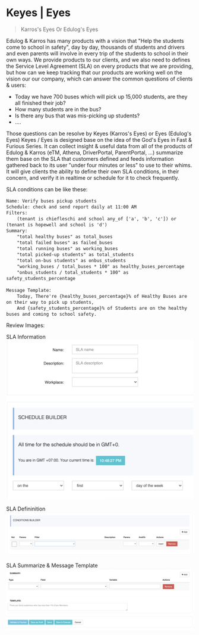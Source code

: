 # Keyes | Eyes

> Karros's Eyes Or Edulog's Eyes

Edulog & Karros has many products with a vision that "Help the students come to school in safety", day by day, thousands of students and drivers and even parents will involve in every trip of the students to school in their own ways. We provide products to our clients, and we also need to defines the Service Level Agreement (SLA) on every products that we are providing, but how can we keep tracking that our products are working well on the vision our our company, which can answer the common questions of clients & users:

- Today we have 700 buses which will pick up 15,000 students, are they all finished their job?
- How many students are in the bus?
- Is there any bus that was mis-picking up students?
- ....

Those questions can be resolve by Keyes (Karros's Eyes) or Eyes (Edulog's Eyes)
Keyes / Eyes is designed base on the idea of the God's Eyes in Fast & Furious Series. It can collect insight & useful data from all of the products of Edulog & Karros (eTM, Athena, DriverPortal, ParentPortal, ...) summarize them base on the SLA that customers defined and feeds information gathered back to its user "under four minutes or less" to use to their whims.
It will give clients the ability to define their own SLA conditions, in their concern, and verify it in realtime or schedule for it to check frequently.

SLA conditions can be like these:

    Name: Verify buses pickup students
    Schedule: check and send report daily at 11:00 AM
    Filters:
    	(tenant is chiefleschi and school any_of ['a', 'b', 'c']) or (tenant is hopewell and school is 'd')
    Summary:
    	"total healthy buses" as total_buses
    	"total failed buses" as failed_buses
    	"total running buses" as working_buses
    	"total picked-up students" as total_students
    	"total on-bus students" as onbus_students
    	"working_buses / total_buses * 100" as healthy_buses_percentage
    	"onbus_students / total_students * 100" as safety_students_percentage

    Message Template:
    	Today, There're {healthy_buses_percentage}% of Healthy Buses are on their way to pick up students,
    	And {safety_students_percentage}% of Students are on the healthy buses and coming to school safety.

Review Images:

SLA Information
![SLA Information](./image/sla_info.png)

SLA Defininition
![SLA Definition](./image/sla_definition.png)

SLA Summarize & Message Template
![SLA Definition](./image/sla_summary.png)
